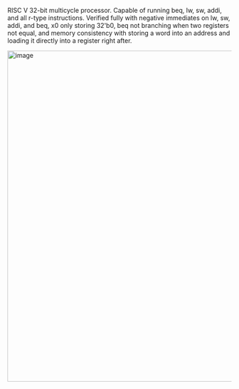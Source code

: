 RISC V 32-bit multicycle processor. Capable of running beq, lw, sw, addi, and all r-type instructions. Verified fully with negative immediates on lw, sw, addi, and beq, x0 only storing 32'b0, beq not branching when two registers not equal, and memory consistency with storing a word into an address and loading it directly into a register right after.

<img width="850" height="742" alt="image" src="https://github.com/user-attachments/assets/14a16767-7ccf-4a3f-a271-d985df8ae3e4" />

